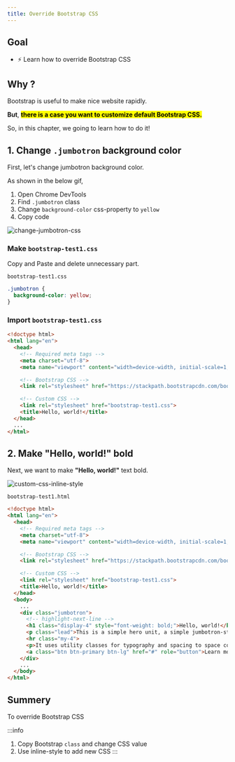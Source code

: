 ```yaml
---
title: Override Bootstrap CSS
---
```



## Goal
  - ⚡ Learn how to override Bootstrap CSS


## Why ?
Bootstrap is useful to make nice website rapidly.

**But**, **<mark>there is a case you want to customize default Bootstrap CSS.</mark>**

So, in this chapter, we going to learn how to do it!

## 1. Change `.jumbotron` background color

First, let's change jumbotron background color.

As shown in the below gif,

1. Open Chrome DevTools
2. Find `.jumbotron` class
3. Change `background-color` css-property to `yellow`
4. Copy code

![change-jumbotron-css](https://coderhackers-1304676641.cos.ap-tokyo.myqcloud.com/the-complete-webdev-with-rails-2020/bootstrap-css-guide/change-jumbotron-css.gif)

### Make `bootstrap-test1.css`

Copy and Paste and delete unnecessary part.

`bootstrap-test1.css`
```css
.jumbotron {
  background-color: yellow;
}
```

### Import `bootstrap-test1.css`

```html {11,12} title="bootstrap-test1.html"
<!doctype html>
<html lang="en">
  <head>
    <!-- Required meta tags -->
    <meta charset="utf-8">
    <meta name="viewport" content="width=device-width, initial-scale=1, shrink-to-fit=no">

    <!-- Bootstrap CSS -->
    <link rel="stylesheet" href="https://stackpath.bootstrapcdn.com/bootstrap/4.3.1/css/bootstrap.min.css" integrity="sha384-ggOyR0iXCbMQv3Xipma34MD+dH/1fQ784/j6cY/iJTQUOhcWr7x9JvoRxT2MZw1T" crossorigin="anonymous">

    <!-- Custom CSS -->
    <link rel="stylesheet" href="bootstrap-test1.css">
    <title>Hello, world!</title>
  </head>
  ...
</html>
```

## 2. Make "Hello, world!" bold

Next, we want to make **"Hello, world!"** text bold.

![custom-css-inline-style](https://coderhackers-1304676641.cos.ap-tokyo.myqcloud.com/the-complete-webdev-with-rails-2020/bootstrap-css-guide/custom-css-inline-style.gif)

`bootstrap-test1.html`

```html
<!doctype html>
<html lang="en">
  <head>
    <!-- Required meta tags -->
    <meta charset="utf-8">
    <meta name="viewport" content="width=device-width, initial-scale=1, shrink-to-fit=no">

    <!-- Bootstrap CSS -->
    <link rel="stylesheet" href="https://stackpath.bootstrapcdn.com/bootstrap/4.3.1/css/bootstrap.min.css" integrity="sha384-ggOyR0iXCbMQv3Xipma34MD+dH/1fQ784/j6cY/iJTQUOhcWr7x9JvoRxT2MZw1T" crossorigin="anonymous">

    <!-- Custom CSS -->
    <link rel="stylesheet" href="bootstrap-test1.css">
    <title>Hello, world!</title>
  </head>
  <body>
    ...
    <div class="jumbotron">
      <!-- highlight-next-line -->
      <h1 class="display-4" style="font-weight: bold;">Hello, world!</h1>
      <p class="lead">This is a simple hero unit, a simple jumbotron-style component for calling extra attention to featured content or information.</p>
      <hr class="my-4">
      <p>It uses utility classes for typography and spacing to space content out within the larger container.</p>
      <a class="btn btn-primary btn-lg" href="#" role="button">Learn more</a>
    </div>
    ...
  </body>
</html>
```

## Summery
To override Bootstrap CSS

:::info
1. Copy Bootstrap `class` and change CSS value
2. Use inline-style to add new CSS
:::